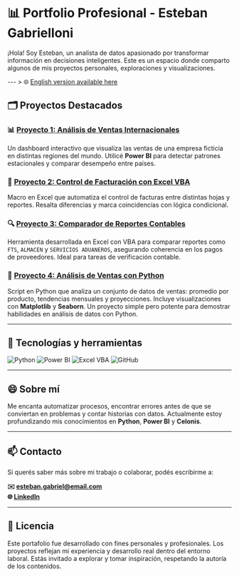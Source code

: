 # 📊 Portfolio Profesional - Esteban Gabrielloni

¡Hola! Soy Esteban, un analista de datos apasionado por transformar información en decisiones inteligentes. Este es un espacio donde comparto algunos de mis proyectos personales, exploraciones y visualizaciones.

--- > 🌐 [English version available here](README_EN.md)

## 🗂️ Proyectos Destacados

### 📊 [Proyecto 1: Análisis de Ventas Internacionales](proyecto1.html)
Un dashboard interactivo que visualiza las ventas de una empresa ficticia en distintas regiones del mundo. Utilicé **Power BI** para detectar patrones estacionales y comparar desempeño entre países.

### 🧾 [Proyecto 2: Control de Facturación con Excel VBA](proyecto2.html)
Macro en Excel que automatiza el control de facturas entre distintas hojas y reportes. Resalta diferencias y marca coincidencias con lógica condicional.

### 🔍 [Proyecto 3: Comparador de Reportes Contables](proyecto3.html)
Herramienta desarrollada en Excel con VBA para comparar reportes como `FTS`, `ALMACEN` y `SERVICIOS ADUANEROS`, asegurando coherencia en los pagos de proveedores. Ideal para tareas de verificación contable.

### 🐍 [Proyecto 4: Análisis de Ventas con Python](proyecto4.html)
Script en Python que analiza un conjunto de datos de ventas: promedio por producto, tendencias mensuales y proyecciones. Incluye visualizaciones con **Matplotlib** y **Seaborn**. Un proyecto simple pero potente para demostrar habilidades en análisis de datos con Python.

---

## 🧰 Tecnologías y herramientas

![Python](https://img.shields.io/badge/Python-3776AB?style=for-the-badge&logo=python&logoColor=white)
![Power BI](https://img.shields.io/badge/Power_BI-F2C811?style=for-the-badge&logo=powerbi&logoColor=black)
![Excel VBA](https://img.shields.io/badge/Excel-VBA-217346?style=for-the-badge&logo=microsoft-excel&logoColor=white)
![GitHub](https://img.shields.io/badge/GitHub-181717?style=for-the-badge&logo=github&logoColor=white)

---

## 😄 Sobre mí

Me encanta automatizar procesos, encontrar errores antes de que se conviertan en problemas y contar historias con datos. Actualmente estoy profundizando mis conocimientos en **Python**, **Power BI** y **Celonis**.

---

## 📫 Contacto

Si querés saber más sobre mi trabajo o colaborar, podés escribirme a:

**✉️ esteban.gabriel@email.com**  
**🌐 [LinkedIn](https://www.linkedin.com/in/estebangabriel)**

---

## 📝 Licencia

Este portafolio fue desarrollado con fines personales y profesionales. Los proyectos reflejan mi experiencia y desarrollo real dentro del entorno laboral. Estás invitado a explorar y tomar inspiración, respetando la autoría de los contenidos.

